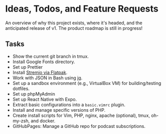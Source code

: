 # Ideas, Todos, and Feature Requests

An overview of why this project exists, where it's headed, and the anticipated release of v1. The product roadmap is still in progress!

## Tasks

- Show the current git branch in tmux.
- Install Google Fonts directory.
- Set up Prettier
- Install [Stremio via Flatpak](https://flatpak.org/apps/details/com.stremio.Stremio).
- Work with JSON in Bash using [jq](https://github.com/bobbyiliev/introduction-to-bash-scripting/blob/main/ebook/en/content/018-working-with-json-in-bash-using-jq.md).
- Set up a sandbox environment (e.g., VirtualBox VM) for building/testing dotfiles.
- Set up phpMyAdmin
- Set up React Native with Expo.
- Extract basic configurations into a `basic.vimrc` plugin.
- Install and manage specific versions of PHP.
- Create install scripts for Vim, PHP, nginx, apache (optional), tmux, oh-my-zsh, and docker.
- GitHubPages: Manage a GitHub repo for podcast subscriptions.
